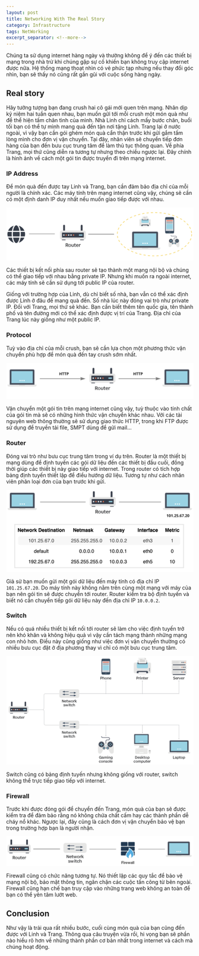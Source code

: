 ```yaml
---
layout: post
title: Networking With The Real Story
category: Infrastructure
tags: NetWorking
excerpt_separator: <!--more-->
---
```


Chúng ta sử dụng internet hàng ngày và thường không để ý đến các thiết bị mạng trong nhà trừ khi chúng gặp sự cố khiến bạn không truy cập internet được nữa. Hệ thống mạng thoạt nhìn có vẻ phức tạp nhưng nếu thay đổi góc nhìn, bạn sẽ thấy nó cũng rất gần gũi với cuộc sống hàng ngày.
<!--more-->

## Real story

Hãy tưởng tượng bạn đang crush hai cô gái mới quen trên mạng. Nhân dịp kỷ niệm hai tuần quen nhau, bạn muốn gửi tới mỗi crush một món quà như để thể hiện tấm chân tình của mình. Nhà Linh chỉ cách mấy bước chân, buổi tối bạn có thể tự mình mang quà đến tận nơi tặng Linh. Trang lại ở nước ngoài, vì vậy bạn cần gói ghém món quà cẩn thận trước khi gửi gắm tấm lòng mình cho đơn vị vận chuyển. Tại đây, nhân viên sẽ chuyển tiếp đơn hàng của bạn đến bưu cục trung tâm để làm thủ tục thông quan. Về phía Trang, mọi thứ cũng diễn ra tương tự nhưng theo chiều ngược lại. Đây chính là hình ảnh về cách một gói tin được truyền đi trên mạng internet.

### IP Address

Để món quà đến được tay Linh và Trang, bạn cần đảm bảo địa chỉ của mỗi người là chính xác. Các máy tính trên mạng internet cũng vậy, chúng sẽ cần có một định danh IP duy nhất nếu muốn giao tiếp được với nhau.

![alt text](</media/networking-with-the-real-story/eb1977b2fc604951ae1ee55f9788f7fc.png>)

Các thiết bị kết nối phía sau router sẽ tạo thành một mạng nội bộ và chúng có thể giao tiếp với nhau bằng private IP. Nhưng khi muốn ra ngoài internet, các máy tính sẽ cần sử dụng tới public IP của router.

Giống với trường hợp của Linh, dù chỉ biết số nhà, bạn vẫn có thể xác định được Linh ở đâu để mang quà đến. Số nhà lúc này đóng vai trò như private IP. Đối với Trang, mọi thứ sẽ khác. Bạn cần biết thêm tên quốc gia, tên thành phố và tên đường mới có thể xác định được vị trí của Trang. Địa chỉ của Trang lúc này giống như một public IP.

### Protocol

Tuỳ vào địa chỉ của mỗi crush, bạn sẽ cần lựa chọn một phương thức vận chuyển phù hợp để món quà đến tay crush sớm nhất.

![alt text](</media/networking-with-the-real-story/67208cb889bcf673bf56c29745ca32dc.png>)

Vận chuyển một gói tin trên mạng internet cũng vậy, tuỳ thuộc vào tính chất của gói tin mà sẽ có những hình thức vận chuyển khác nhau. Với các tài nguyên web thông thường sẽ sử dụng giao thức HTTP, trong khi FTP được sử dụng để truyền tải file, SMPT dùng để gửi mail...

### Router

Đóng vai trò như bưu cục trung tâm trong ví dụ trên. Router là một thiết bị mạng dùng để định tuyến các gói dữ liệu đến các thiết bị đầu cuối, đồng thời giúp các thiết bị này giao tiếp với internet. Trong router có tích hợp bảng định tuyến thiết lập để điều hướng dữ liệu. Tương tự như cách nhân viên phân loại đơn của bạn trước khi gửi.

![alt text](</media/networking-with-the-real-story/e5f0cf9b5a80be02b7b4bb62918a7535.png>)

Giả sử bạn muốn gửi một gói dữ liệu đến máy tính có địa chỉ IP `101.25.67.20`. Do máy tính này không nằm trên cùng một mạng với máy của bạn nên gói tin sẽ được chuyển tới router. Router kiểm tra bộ định tuyến và biết nó cần chuyển tiếp gói dữ liệu này đến địa chỉ IP `10.0.0.2`.

### Switch

Nếu có quá nhiều thiết bị kết nối tới router sẽ làm cho việc định tuyến trở nên khó khăn và không hiệu quả vì vậy cần tách mạng thành những mạng con nhỏ hơn. Điều này cũng giống như việc đơn vị vận chuyển thường có nhiều bưu cục đặt ở địa phương thay vì chỉ có một bưu cục trung tâm.

![alt text](</media/networking-with-the-real-story/21e783e99b1ea1a3b8d45fbac34e5fea.png>)

Switch cũng có bảng định tuyến nhưng không giống với router, switch không thể trực tiếp giao tiếp với internet.

### Firewall

Trước khi được đóng gói để chuyển đến Trang, món quà của bạn sẽ được kiểm tra để đảm bảo rằng nó không chứa chất cấm hay các thành phần dễ cháy nổ khác. Ngược lại, đây cũng là cách đơn vị vận chuyển bảo vệ bạn trong trường hợp bạn là người nhận.

![alt text](</media/networking-with-the-real-story/6496fba60f2c02426b4bbf33d68590c9.png>)

Firewall cũng có chức năng tương tự. Nó thiết lập các quy tắc để bảo vệ mạng nội bộ, bảo mật thông tin, ngăn chặn các cuộc tấn công từ bên ngoài. Firewall cũng hạn chế bạn truy cập vào những trang web không an toàn để bạn có thể yên tâm lướt web.

## Conclusion

Như vậy là trải qua rất nhiều bước, cuối cùng món quà của bạn cũng đến được với Linh và Trang. Thông qua câu truyện vừa rồi, hi vọng bạn sẽ phần nào hiểu rõ hơn về những thành phần cơ bản nhất trong internet và cách mà chúng hoạt động.


